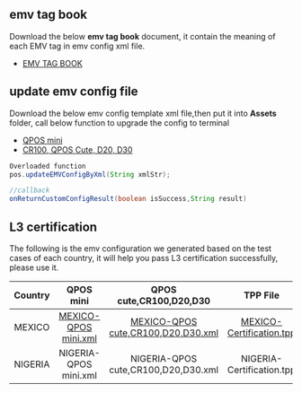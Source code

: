 ## emv tag book

Download the below **emv tag book** document, it contain the meaning of each EMV tag in emv config xml file. 
- [EMV TAG BOOK](https://drive.google.com/file/d/181_DZb561_U8Buq8Bn3wiaFzgE3rYgjg/view?usp=sharing)

## update emv config file

Download the below emv config template xml file,then put it into **Assets** folder, call below function to upgrade the config to terminal
- [QPOS mini](https://drive.google.com/file/d/1CaksVjo6EfCHO9NGBX2dcC1GIrrG1_Wm/view?usp=sharing) 
- [CR100, QPOS Cute, D20, D30](https://drive.google.com/file/d/1C-E0qPG8JrElrAl4yuxn387zmJJTObGI/view?usp=sharing)

``` java
Overloaded function
pos.updateEMVConfigByXml(String xmlStr);

//callback
onReturnCustomConfigResult(boolean isSuccess,String result)

```
## L3 certification

The following is the emv configuration we generated based on the test cases of each country, it will help you pass L3 certification successfully, please use it.


|     Country     |        QPOS mini         |            QPOS cute,CR100,D20,D30              |       TPP File       |
|      :--:       |          :---:           |               :---:                             |        :---:         |
|     MEXICO      |       [MEXICO-QPOS mini.xml](https://drive.google.com/file/d/1CaksVjo6EfCHO9NGBX2dcC1GIrrG1_Wm/view?usp=sharing)   |            [MEXICO-QPOS cute,CR100,D20,D30.xml](https://drive.google.com/file/d/1C-E0qPG8JrElrAl4yuxn387zmJJTObGI/view?usp=sharing)       |         [MEXICO-Certification.tpp](https://drive.google.com/file/d/14MZeyZb298URLTjtI229hgjps_61iovx/view?usp=sharing)            |
|    NIGERIA      |       NIGERIA-QPOS mini.xml  |            NIGERIA-QPOS cute,CR100,D20,D30.xml      |       NIGERIA-Certification.tpp          |